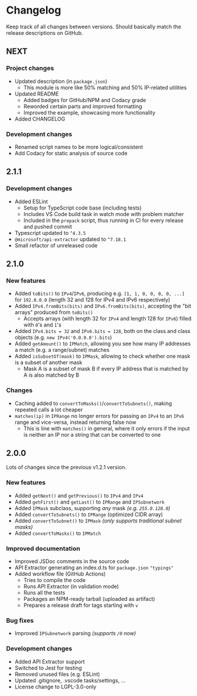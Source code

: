
# Changelog

Keep track of all changes between versions. Should basically match the release descriptions on GitHub.

## NEXT

### Project changes
- Updated description (in `package.json`)
  - This module is more like 50% matching and 50% IP-related utilities
- Updated README
  - Added badges for GitHub/NPM and Codacy grade
  - Reworded certain parts and improved formatting
  - Improved the example, showcasing more functionality
- Added CHANGELOG

### Development changes
- Renamed script names to be more logical/consistent
- Add Codacy for static analysis of source code

## 2.1.1

### Development changes
- Added ESLint
  - Setup for TypeScript code base (including tests)
  - Includes VS Code build task in watch mode with problem matcher
  - Included in the `prepack` script, thus running in CI for every release and pushed commit
- Typescript updated to `^4.3.5`
- `@microsoft/api-extractor` updated to `^7.18.1`
- Small refactor of unreleased code

## 2.1.0

### New features
- Added `toBits()` to `IPv4`/`IPv6`, producing e.g. `[1, 1, 0, 0, 0, 0, ...]` for `192.0.0.0` (length 32 and 128 for IPv4 and IPv6 respectively)
- Added `IPv4.fromBits(bits)` and `IPv6.fromBits(bits)`, accepting the "bit arrays" produced from `toBits()`
  - Accepts arrays (with length 32 for `IPv4` and length 128 for `IPv6`) filled with `0`'s and `1`'s
- Added `IPv4.bits = 32` and `IPv6.bits = 128`, both on the class and class objects (e.g. `new IPv4('0.0.0.0').bits`)
- Added `getAmount()` to `IPMatch`, allowing you see how many IP addresses a match (e.g. a range/subnet) matches
- Added `isSubsetOf(mask)` to `IPMask`, allowing to check whether one mask is a subset of another mask
  - Mask A is a subset of mask B if every IP address that is matched by A is also matched by B

### Changes
- Caching added to `convertToMasks()`/`convertToSubnets()`, making repeated calls a lot cheaper
- `matches(ip)` in `IPRange` no longer errors for passing an `IPv4` to an `IPv6` range and vice-versa, instead returning false now
  - This is line with `matches()` in general, where it only errors if the input is neither an IP nor a string that can be converted to one


## 2.0.0
Lots of changes since the previous v1.2.1 version.

### New features
- Added `getNext()` and `getPrevious()` to `IPv4` and `IPv4`
- Added `getFirst()` and `getLast()` to `IPRange` and `IPSubnetwork`
- Added `IPMask` subclass, supporting _any_ mask _(e.g. `255.0.128.0`)_
- Added `convertToSubnets()` to `IPRange` (optimized CIDR array)
- Added `convertToSubnet()` to `IPMask` _(only supports traditional subnet masks)_
- Added `convertToMasks()` to `IPMatch`

### Improved documentation
- Improved JSDoc comments in the source code
- API Extractor generating an index.d.ts for `package.json` `"typings"`
- Added workflow file (GitHub Actions)
  - Tries to compile the code
  - Runs API Extractor (in validation mode)
  - Runs all the tests
  - Packages an NPM-ready tarball (uploaded as artifact)
  - Prepares a release draft for tags starting with `v`
  
### Bug fixes
- Improved `IPSubnetwork` parsing _(supports `/0` now)_

### Development changes
- Added API Extractor support
- Switched to Jest for testing
- Removed unused files (e.g. ESLint)
- Updated .gitignore, .vscode tasks/settings, ...
- License change to LGPL-3.0-only
